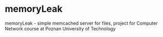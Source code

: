 memoryLeak
==========

memoryLeak - simple memcached server for files, project for Computer Network course at Poznan University of Technology
